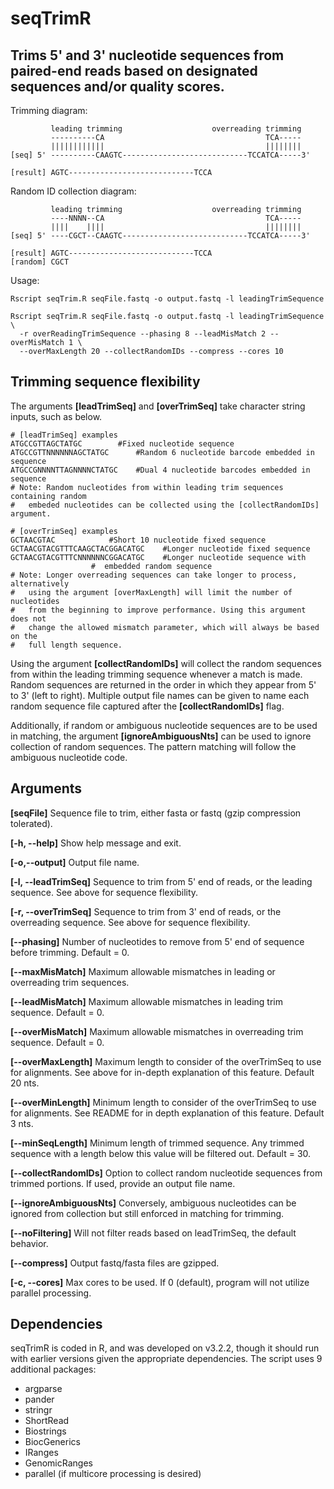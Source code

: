 # seqTrimR
Trims 5' and 3' nucleotide sequences from paired-end reads based on designated sequences and/or quality scores.
--------------------------------------------------------------------------------
Trimming diagram:
```
         leading trimming                    overreading trimming
         ----------CA                                    TCA-----
         ||||||||||||                                    ||||||||    
[seq] 5' ----------CAAGTC----------------------------TCCATCA-----3'

[result] AGTC----------------------------TCCA
```
Random ID collection diagram:
```
         leading trimming                    overreading trimming
         ----NNNN--CA                                    TCA-----
         ||||    ||||                                    ||||||||    
[seq] 5' ----CGCT--CAAGTC----------------------------TCCATCA-----3'

[result] AGTC----------------------------TCCA
[random] CGCT
```
Usage:
```
Rscript seqTrim.R seqFile.fastq -o output.fastq -l leadingTrimSequence 

Rscript seqTrim.R seqFile.fastq -o output.fastq -l leadingTrimSequence \
  -r overReadingTrimSequence --phasing 8 --leadMisMatch 2 --overMisMatch 1 \
  --overMaxLength 20 --collectRandomIDs --compress --cores 10
```
## Trimming sequence flexibility
The arguments **[leadTrimSeq]** and **[overTrimSeq]** take character string inputs, such as below.
```
# [leadTrimSeq] examples
ATGCCGTTAGCTATGC	    #Fixed nucleotide sequence
ATGCCGTTNNNNNNAGCTATGC	    #Random 6 nucleotide barcode embedded in sequence
ATGCCGNNNNTTAGNNNNCTATGC    #Dual 4 nucleotide barcodes embedded in sequence
# Note: Random nucleotides from within leading trim sequences containing random 
#   embeded nucleotides can be collected using the [collectRandomIDs] argument.

# [overTrimSeq] examples
GCTAACGTAC			  #Short 10 nucleotide fixed sequence
GCTAACGTACGTTTCAAGCTACGGACATGC    #Longer nucleotide fixed sequence
GCTAACGTACGTTTCNNNNNNCGGACATGC    #Longer nucleotide sequence with 
				  #  embedded random sequence
# Note: Longer overreading sequences can take longer to process, alternatively
#   using the argument [overMaxLength] will limit the number of nucleotides
#   from the beginning to improve performance. Using this argument does not 
#   change the allowed mismatch parameter, which will always be based on the
#   full length sequence.
```
Using the argument **[collectRandomIDs]** will collect the random sequences from within the leading trimming sequence whenever a match is made. Random sequences are returned in the order in which they appear from 5' to 3' (left to right). Multiple output file names can be given to name each random sequence file captured after the **[collectRandomIDs]** flag. 

Additionally, if random or ambiguous nucleotide sequences are to be used in matching, the argument **[ignoreAmbiguousNts]** can be used to ignore collection of random sequences. The pattern matching will follow the ambiguous nucleotide code.

## Arguments
**[seqFile]** Sequence file to trim, either fasta or fastq (gzip compression tolerated).

**[-h, --help]** Show help message and exit.

**[-o,--output]** Output file name.

**[-l, --leadTrimSeq]** Sequence to trim from 5' end of reads, or the leading sequence. See above for sequence flexibility.

**[-r, --overTrimSeq]** Sequence to trim from 3' end of reads, or the overreading sequence. See above for sequence flexibility.

**[--phasing]** Number of nucleotides to remove from 5' end of sequence before trimming. Default = 0.

**[--maxMisMatch]** Maximum allowable mismatches in leading or overreading trim sequences.

**[--leadMisMatch]** Maximum allowable mismatches in leading trim sequence. Default = 0.

**[--overMisMatch]** Maximum allowable mismatches in overreading trim sequence. Default = 0.

**[--overMaxLength]** Maximum length to consider of the overTrimSeq to use for alignments. See above for in-depth explanation of this feature. Default 20 nts.

**[--overMinLength]** Minimum length to consider of the overTrimSeq to use for alignments. See README for in depth explanation of this feature. Default 3 nts.

**[--minSeqLength]** Minimum length of trimmed sequence. Any trimmed sequence with a length below this value will be filtered out. Default = 30.

**[--collectRandomIDs]** Option to collect random nucleotide sequences from trimmed portions. If used, provide an output file name.

**[--ignoreAmbiguousNts]**  Conversely, ambiguous nucleotides can be ignored from collection but still enforced in matching for trimming.

**[--noFiltering]** Will not filter reads based on leadTrimSeq, the default behavior.

**[--compress]** Output fastq/fasta files are gzipped.

**[-c, --cores]** Max cores to be used. If 0 (default), program will not utilize parallel processing.

## Dependencies
seqTrimR is coded in R, and was developed on v3.2.2, though it should run with earlier versions given the appropriate dependencies. The script uses 9 additional packages:
  * argparse
  * pander
  * stringr
  * ShortRead
  * Biostrings
  * BiocGenerics
  * IRanges
  * GenomicRanges
  * parallel (if multicore processing is desired)
